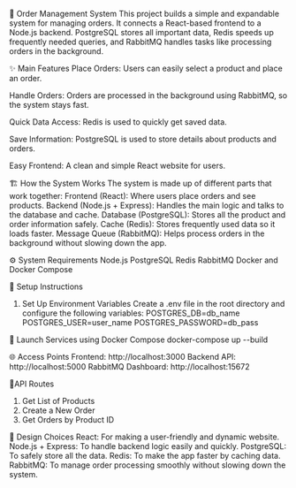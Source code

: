🛒 Order Management System
This project builds a simple and expandable system for managing orders. It connects a React-based frontend to a Node.js backend. PostgreSQL stores all important data, Redis speeds up frequently needed queries, and RabbitMQ handles tasks like processing orders in the background.

✨ Main Features
Place Orders: Users can easily select a product and place an order.

Handle Orders: Orders are processed in the background using RabbitMQ, so the system stays fast.

Quick Data Access: Redis is used to quickly get saved data.

Save Information: PostgreSQL is used to store details about products and orders.

Easy Frontend: A clean and simple React website for users.


🏗️ How the System Works
The system is made up of different parts that work together:
Frontend (React): Where users place orders and see products.
Backend (Node.js + Express): Handles the main logic and talks to the database and cache.
Database (PostgreSQL): Stores all the product and order information safely.
Cache (Redis): Stores frequently used data so it loads faster.
Message Queue (RabbitMQ): Helps process orders in the background without slowing down the app.


⚙️ System Requirements
Node.js
PostgreSQL
Redis
RabbitMQ
Docker and Docker Compose


🚀 Setup Instructions
1. Set Up Environment Variables
Create a .env file in the root directory and configure the following variables:
POSTGRES_DB=db_name
POSTGRES_USER=user_name
POSTGRES_PASSWORD=db_pass


🚢 Launch Services using Docker Compose
docker-compose up --build 


🌐 Access Points
Frontend: http://localhost:3000
Backend API: http://localhost:5000
RabbitMQ Dashboard: http://localhost:15672


📡API Routes
1. Get List of Products
2. Create a New Order
3. Get Orders by Product ID


🎨 Design Choices 
React: For making a user-friendly and dynamic website.
Node.js + Express: To handle backend logic easily and quickly.
PostgreSQL: To safely store all the data.
Redis: To make the app faster by caching data.
RabbitMQ: To manage order processing smoothly without slowing down the system.



